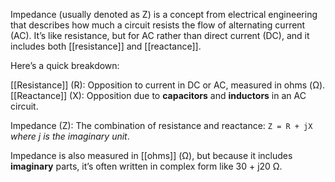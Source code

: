 
Impedance (usually denoted as Z) is a concept from electrical engineering that describes how much a circuit resists the flow of alternating current (AC). It’s like resistance, but for AC rather than direct current (DC), and it includes both [[resistance]] and [[reactance]].

Here’s a quick breakdown:

[[Resistance]] (R): Opposition to current in DC or AC, measured in ohms (Ω).
[[Reactance]] (X): Opposition due to **capacitors** and **inductors** in an AC circuit.

Impedance (Z): The combination of resistance and reactance:
`Z = R + jX`
*where j is the imaginary unit*.

Impedance is also measured in [[ohms]] (Ω), but because it includes **imaginary** parts, it’s often written in complex form like 30 + j20 Ω.